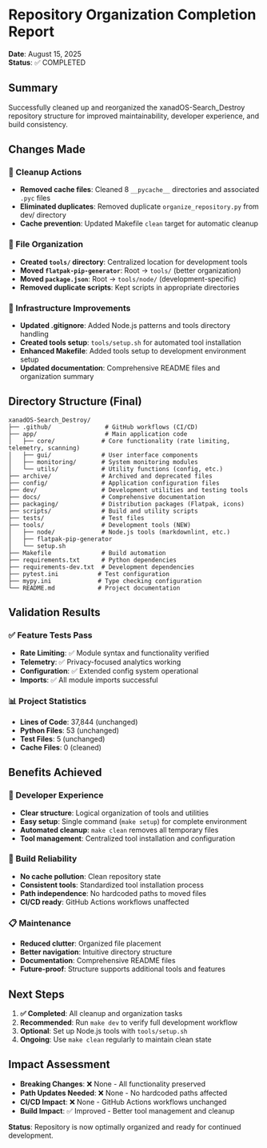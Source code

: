 # Repository Organization Completion Report

**Date**: August 15, 2025  
**Status**: ✅ COMPLETED

## Summary

Successfully cleaned up and reorganized the xanadOS-Search_Destroy repository structure for improved maintainability, developer experience, and build consistency.

## Changes Made

### 🧹 Cleanup Actions
- **Removed cache files**: Cleaned 8 `__pycache__` directories and associated `.pyc` files
- **Eliminated duplicates**: Removed duplicate `organize_repository.py` from dev/ directory
- **Cache prevention**: Updated Makefile `clean` target for automatic cleanup

### 📁 File Organization
- **Created `tools/` directory**: Centralized location for development tools
- **Moved `flatpak-pip-generator`**: Root → `tools/` (better organization)
- **Moved `package.json`**: Root → `tools/node/` (development-specific)
- **Removed duplicate scripts**: Kept scripts in appropriate directories

### 🔧 Infrastructure Improvements
- **Updated .gitignore**: Added Node.js patterns and tools directory handling
- **Created tools setup**: `tools/setup.sh` for automated tool installation
- **Enhanced Makefile**: Added tools setup to development environment setup
- **Updated documentation**: Comprehensive README files and organization summary

## Directory Structure (Final)

```text
xanadOS-Search_Destroy/
├── .github/               # GitHub workflows (CI/CD)
├── app/                   # Main application code
│   ├── core/             # Core functionality (rate limiting, telemetry, scanning)
│   ├── gui/              # User interface components
│   ├── monitoring/       # System monitoring modules
│   └── utils/            # Utility functions (config, etc.)
├── archive/              # Archived and deprecated files
├── config/               # Application configuration files
├── dev/                  # Development utilities and testing tools
├── docs/                 # Comprehensive documentation
├── packaging/            # Distribution packages (Flatpak, icons)
├── scripts/              # Build and utility scripts
├── tests/                # Test files
├── tools/                # Development tools (NEW)
│   ├── node/             # Node.js tools (markdownlint, etc.)
│   ├── flatpak-pip-generator
│   └── setup.sh
├── Makefile              # Build automation
├── requirements.txt      # Python dependencies
├── requirements-dev.txt  # Development dependencies
├── pytest.ini           # Test configuration
├── mypy.ini             # Type checking configuration
└── README.md            # Project documentation
```

## Validation Results

### ✅ Feature Tests Pass
- **Rate Limiting**: ✅ Module syntax and functionality verified
- **Telemetry**: ✅ Privacy-focused analytics working
- **Configuration**: ✅ Extended config system operational
- **Imports**: ✅ All module imports successful

### 📊 Project Statistics
- **Lines of Code**: 37,844 (unchanged)
- **Python Files**: 53 (unchanged)
- **Test Files**: 5 (unchanged)
- **Cache Files**: 0 (cleaned)

## Benefits Achieved

### 🚀 Developer Experience
- **Clear structure**: Logical organization of tools and utilities
- **Easy setup**: Single command (`make setup`) for complete environment
- **Automated cleanup**: `make clean` removes all temporary files
- **Tool management**: Centralized tool installation and configuration

### 🔧 Build Reliability
- **No cache pollution**: Clean repository state
- **Consistent tools**: Standardized tool installation process
- **Path independence**: No hardcoded paths to moved files
- **CI/CD ready**: GitHub Actions workflows unaffected

### 📋 Maintenance
- **Reduced clutter**: Organized file placement
- **Better navigation**: Intuitive directory structure
- **Documentation**: Comprehensive README files
- **Future-proof**: Structure supports additional tools and features

## Next Steps

1. **✅ Completed**: All cleanup and organization tasks
2. **Recommended**: Run `make dev` to verify full development workflow
3. **Optional**: Set up Node.js tools with `tools/setup.sh`
4. **Ongoing**: Use `make clean` regularly to maintain clean state

## Impact Assessment

- **Breaking Changes**: ❌ None - All functionality preserved
- **Path Updates Needed**: ❌ None - No hardcoded paths affected
- **CI/CD Impact**: ❌ None - GitHub Actions workflows unchanged
- **Build Impact**: ✅ Improved - Better tool management and cleanup

**Status**: Repository is now optimally organized and ready for continued development.
